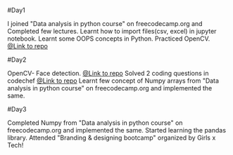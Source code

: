 #Day1

I joined "Data analysis in python course" on freecodecamp.org and Completed few lectures.
Learnt how to import files(csv, excel) in jupyter notebook.
Learnt some OOPS concepts in Python.
Practiced OpenCV. [@Link to repo](https://github.com/anshita22/opencvPython/blob/master/practice_opencv.ipynb)

#Day2

OpenCV- Face detection. [@Link to repo](https://github.com/anshita22/opencvPython)
Solved 2 coding questions in codechef [@Link to repo](https://github.com/anshita22/Programming)
Learnt few concept of Numpy arrays from "Data analysis in python course" on freecodecamp.org and implemented the same.

#Day3

Completed Numpy from "Data analysis in python course" on freecodecamp.org and implemented the same.
Started learning the pandas library.
Attended "Branding & designing bootcamp" organized by Girls x Tech!
